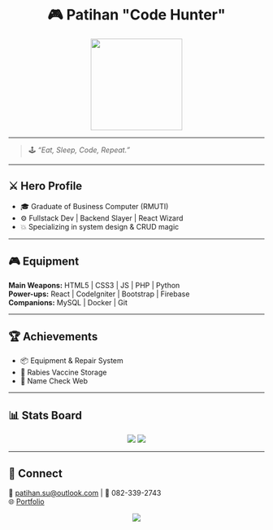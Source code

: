 <h1 align="center">🎮 Patihan "Code Hunter"</h1>

<p align="center">
  <img src="https://media.giphy.com/media/UqZBu5fYcxJyE/giphy.gif" width="180" />
</p>

---

> 🕹️ *“Eat, Sleep, Code, Repeat.”*

---

## ⚔️ Hero Profile  

- 🎓 Graduate of Business Computer (RMUTI)  
- ⚙️ Fullstack Dev | Backend Slayer | React Wizard  
- 💥 Specializing in system design & CRUD magic  

---

## 🎮 Equipment  

**Main Weapons:** HTML5 | CSS3 | JS | PHP | Python  
**Power-ups:** React | CodeIgniter | Bootstrap | Firebase  
**Companions:** MySQL | Docker | Git  

---

## 🏆 Achievements  

- 📦 Equipment & Repair System  
- 💉 Rabies Vaccine Storage  
- 📝 Name Check Web  

---

## 📊 Stats Board  

<p align="center">
  <img src="https://github-readme-stats.vercel.app/api?username=patihan23&show_icons=true&theme=merko" />
  <img src="https://github-readme-streak-stats.herokuapp.com?user=patihan23&theme=merko" />
</p>

---

## 📡 Connect  

📧 [patihan.su@outlook.com](mailto:patihan.su@outlook.com) | 📱 082-339-2743  
🌐 [Portfolio](http://www.patihan-space.wuaze.com)

<p align="center">
  <img src="https://komarev.com/ghpvc/?username=patihan23&label=Profile%20views&color=green&style=flat" />
</p>
